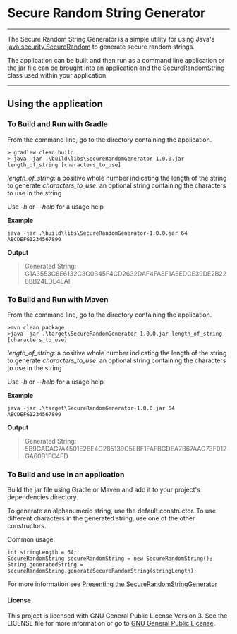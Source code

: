 # Secure Random String Generator
---

The Secure Random String Generator is a simple utility for using Java's [java.security.SecureRandom](https://docs.oracle.com/javase/8/docs/api/java/security/SecureRandom.html) to generate secure random strings.  

The application can be built and then run as a command line application or the jar file can be brought into an application and the SecureRandomString class used within your application.
___

## Using the application

### To Build and Run with Gradle

From the command line, go to the directory containing the application.

```
> gradlew clean build
> java -jar .\build\libs\SecureRandomGenerator-1.0.0.jar length_of_string [characters_to_use]

```
*length\_of\_string*: a positive whole number indicating the length of the string to generate
*characters\_to\_use*: an optional string containing the characters to use in the string

Use *-h* or *--help* for a usage help

**Example**

`java -jar .\build\libs\SecureRandomGenerator-1.0.0.jar 64 ABCDEFG1234567890`

**Output**

>Generated String: G1A3553C8E6132C3G0B45F4CD2632DAF4FA8F1A5EDCE39DE2B228BB24EDE4EAF


### To Build and Run with Maven

From the command line, go to the directory containing the application.

```
>mvn clean package
>java -jar .\target\SecureRandomGenerator-1.0.0.jar length_of_string [characters_to_use]
```
*length\_of\_string*: a positive whole number indicating the length of the string to generate
*characters\_to\_use*: an optional string containing the characters to use in the string

Use *-h* or *--help* for a usage help

**Example**

`java -jar .\target\SecureRandomGenerator-1.0.0.jar 64 ABCDEFG1234567890`

**Output**
>Generated String: 5B9GADAG7A4501E26E4G285139G5EBF1FAFBGDEA7B67AAG73F012GA60B1FC4FD

### To Build and use in an application

Build the jar file using Gradle or Maven and add it to your project's dependencies directory.

To generate an alphanumeric string, use the default constructor.  To use different characters in the generated string, use one of the other constructors. 

Common usage:

```
int stringLength = 64;
SecureRandomString secureRandomString = new SecureRandomString();
String generatedString = secureRandomString.generateSecureRandomString(stringLength);
```

For more information see [Presenting the SecureRandomStringGenerator](https://amydegregorio.com/2018/05/03/presenting-the-securerandomstringgenerator/)

#### License
This project is licensed with GNU General Public License Version 3.  See the LICENSE file for more information or go to [GNU General Public License](https://www.gnu.org/licenses/gpl-3.0.en.html).

